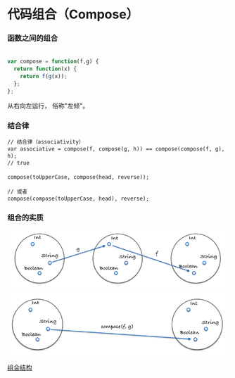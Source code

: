 # 代码组合（Compose）

### 函数之间的组合

```javascript

var compose = function(f,g) {
  return function(x) {
    return f(g(x));
  };
};
```

从右向左运行， 俗称"左倾"。

### 结合律

```
// 结合律（associativity）
var associative = compose(f, compose(g, h)) == compose(compose(f, g), h);
// true

compose(toUpperCase, compose(head, reverse));

// 或者
compose(compose(toUpperCase, head), reverse);

```

### 组合的实质

<p align="left">
  <img src="https://github.com/zhaotianxiang/functional-programming/blob/master/doc/compose1.png" width="1000"/>
  <img src="https://github.com/zhaotianxiang/functional-programming/blob/master/doc/compose2.png" width="1000"/>
</p>

[组合结构]()

